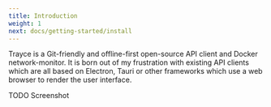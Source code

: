 ```yaml
---
title: Introduction
weight: 1
next: docs/getting-started/install
---
```


Trayce is a Git-friendly and offline-first open-source API client and Docker network-monitor. It is born out of my frustration with existing API clients which are all based on Electron, Tauri or other frameworks which use a web browser to render the user interface.

TODO Screenshot


